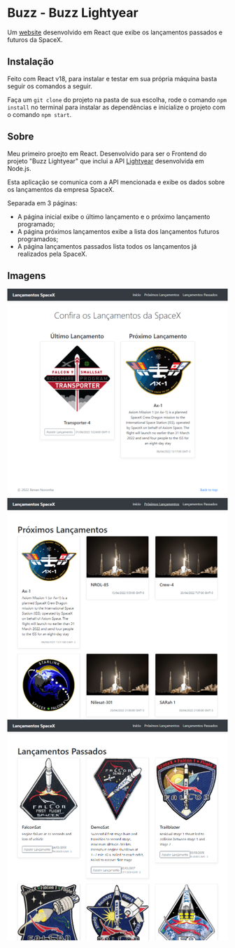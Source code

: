 # Buzz - Buzz Lightyear

 Um [website](https://buzzlightyear-buzz.herokuapp.com/) desenvolvido em React que exibe os lançamentos passados e futuros da SpaceX.
 
## Instalação

Feito com React v18, para instalar e testar em sua própria máquina basta seguir os comandos a seguir.

Faça um `git clone` do projeto na pasta de sua escolha, rode o comando `npm install` no terminal para instalar as dependências e inicialize o projeto com o comando `npm start`.
 
## Sobre

Meu primeiro proejto em React. Desenvolvido para ser o Frontend do projeto "Buzz Lightyear" que inclui a API [Lightyear](https://github.com/renannoronha/lightyear) desenvolvida em Node.js.

Esta aplicação se comunica com a API mencionada e exibe os dados sobre os lançamentos da empresa SpaceX.

Separada em 3 páginas:
- A página inicial exibe o último lançamento e o próximo lançamento programado;
- A página próximos lançamentos exibe a lista dos lançamentos futuros programados;
- A página lançamentos passados lista todos os lançamentos já realizados pela SpaceX.

## Imagens

<p align="center">
  <img src="https://github.com/renannoronha/buzz/blob/master/imagens/inicio.png">
  <img src="https://github.com/renannoronha/buzz/blob/master/imagens/proximos_lancamentos.png">
  <img src="https://github.com/renannoronha/buzz/blob/master/imagens/lancamentos_passados.png">
</p>
